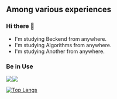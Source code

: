 ## Among various experiences

### Hi there 👋 
 - I'm studying Beckend from anywhere.
 - I'm studying Algorithms from anywhere.
 - I'm studying Another from anywhere.

<!--
**hantoro123/hantoro123** is a ✨ _special_ ✨ repository because its `README.md` (this file) appears on your GitHub profile.

Here are some ideas to get you started:

- 🔭 I’m currently working on ...
- 🌱 I’m currently learning ...
- 👯 I’m looking to collaborate on ...
- 🤔 I’m looking for help with ...
- 💬 Ask me about ...
- 📫 How to reach me: ...
- 😄 Pronouns: ...
- ⚡ Fun fact: ...
-->


### Be in Use
 <img src="https://img.shields.io/badge/Python-3776AB?style=flat&logo=Python&logoColor=white"/><img src="https://img.shields.io/badge/Django-092E20?style=flat&logo=Django&logoColor=white"/>

[![Top Langs](https://github-readme-stats.vercel.app/api/top-langs/?username=grw05177@naver.com)](https://github.com/grw05177@naver.com/github-readme-stats)
